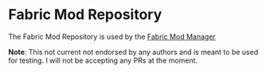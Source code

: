 # Fabric Mod Repository
The Fabric Mod Repository is used by the [Fabric Mod Manager](https://github.com/FlashyReese/fabric-mod-manager)

__Note__: This not current not endorsed by any authors and is meant to be used for testing. I will not be accepting any PRs at the moment.
